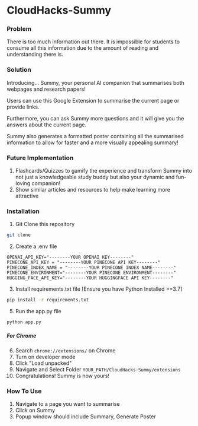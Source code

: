 
# CloudHacks-Summy

### Problem
There is too much information out there. It is impossible for students to consume all this information due to the amount of reading and understanding there is.

### Solution
Introducing... Summy, your personal AI companion that summarises both webpages and research papers!

Users can use this Google Extension to summarise the current page or provide links. 

Furthermore, you can ask Summy more questions and it will give you the answers about the current page.

Summy also generates a formatted poster containing all the summarised information to allow for faster and a more visually appealing summary!

### Future Implementation
1. Flashcards/Quizzes to gamify the experience and transform Summy into not just a knowledgeable study buddy but also your dynamic and fun-loving companion!
2. Show similar articles and resources to help make learning more attractive

### Installation
1. Git Clone this repository 
```bash
git clone
```

2. Create a .env file
```
OPENAI_API_KEY="--------YOUR OPENAI KEY--------"
PINECONE_API_KEY = "--------YOUR PINECONE API KEY--------"
PINECONE_INDEX_NAME = "--------YOUR PINECONE INDEX NAME--------"
PINECONE_ENVIRONMENT="--------YOUR PINECONE ENVIRONMENT--------"
HUGGING_FACE_API_KEY="--------YOUR HUGGINGFACE API KEY--------"
```

3. Install requirements.txt file [Ensure you have Python Installed >=3.7]
```bash
pip install -r requirements.txt
```

5. Run the app.py file
```bash
python app.py
```

##### For Chrome
6. Search ```chrome://extensions/``` on Chrome
7. Turn on developer mode
8. Click "Load unpacked"
9. Navigate and Select Folder ```YOUR_PATH/CloudHacks-Summy/extensions```
10. Congratulations! Summy is now yours! 

### How To Use
1. Navigate to a page you want to summarise
2. Click on Summy
3. Popup window should include Summary, Generate Poster
